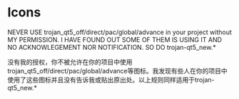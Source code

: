 # Icons

NEVER USE trojan_qt5_off/direct/pac/global/advance in your project without MY PERMISSION. I HAVE FOUND OUT SOME OF THEM IS USING IT AND NO ACKNOWLEGEMENT NOR NOTIFICATION. SO DO trojan-qt5_new.*

没有我的授权，你不被允许在你的项目中使用trojan_qt5_off/direct/pac/global/advance等图标。我发现有些人在你的项目中使用了这些图标并且没有告诉我或贴出原出处。以上规则同样适用于trojan-qt5_new.*